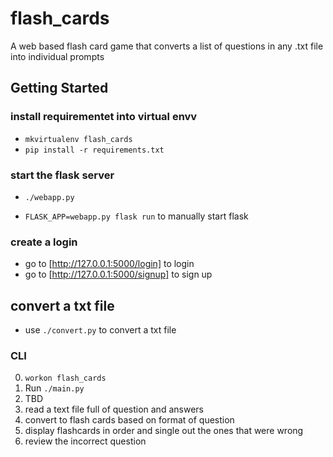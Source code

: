# flash_cards
A web based flash card game that converts a list of questions in any .txt file into individual prompts 

## Getting Started
### install requirementet into virtual envv
 - `mkvirtualenv flash_cards`
 - `pip install -r requirements.txt`

### start the flask server
 - `./webapp.py`

 * `FLASK_APP=webapp.py flask run` to manually start flask

### create a login
 - go to [http://127.0.0.1:5000/login] to login
 - go to [http://127.0.0.1:5000/signup] to sign up
   


## convert a txt file
 - use `./convert.py` to convert a txt file


### CLI

0. `workon flash_cards`
1. Run `./main.py`
2. TBD
3. read a text file full of question and answers
4. convert to flash cards based on format of question
5. display flashcards in order and single out the ones that were wrong
6. review the incorrect question

 
